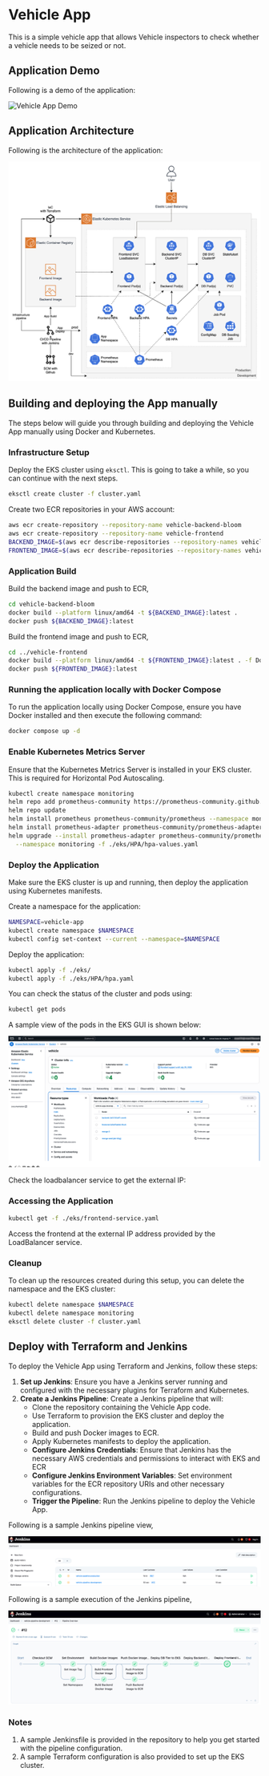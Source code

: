 # Vehicle App

This is a simple vehicle app that allows Vehicle inspectors to check whether a vehicle needs to be seized or not.

## Application Demo

Following is a demo of the application:

![Vehicle App Demo](./documentation/Demo.gif)

## Application Architecture

Following is the architecture of the application:

![Vehicle App Architecture](./documentation/Architecture.png)

## Building and deploying the App manually

The steps below will guide you through building and deploying the Vehicle App manually using Docker and Kubernetes.

### Infrastructure Setup

Deploy the EKS cluster using `eksctl`. This is going to take a while, so you can continue with the next steps.

```bash
eksctl create cluster -f cluster.yaml
```

Create two ECR repositories in your AWS account:

```bash
aws ecr create-repository --repository-name vehicle-backend-bloom
aws ecr create-repository --repository-name vehicle-frontend
BACKEND_IMAGE=$(aws ecr describe-repositories --repository-names vehicle-backend-bloom --query "repositories[0].repositoryUri" --output text)
FRONTEND_IMAGE=$(aws ecr describe-repositories --repository-names vehicle-frontend --query "repositories[0].repositoryUri" --output text)
```

### Application Build

Build the backend image and push to ECR,

```bash
cd vehicle-backend-bloom
docker build --platform linux/amd64 -t ${BACKEND_IMAGE}:latest .
docker push ${BACKEND_IMAGE}:latest
```

Build the frontend image and push to ECR,

```bash
cd ../vehicle-frontend
docker build --platform linux/amd64 -t ${FRONTEND_IMAGE}:latest . -f Dockerfile.prod
docker push ${FRONTEND_IMAGE}:latest
```

### Running the application locally with Docker Compose

To run the application locally using Docker Compose, ensure you have Docker installed and then execute the following command:

```bash
docker compose up -d
```

### Enable Kubernetes Metrics Server

Ensure that the Kubernetes Metrics Server is installed in your EKS cluster. This is required for Horizontal Pod Autoscaling.

```bash
kubectl create namespace monitoring
helm repo add prometheus-community https://prometheus-community.github.io/helm-charts
helm repo update
helm install prometheus prometheus-community/prometheus --namespace monitoring
helm install prometheus-adapter prometheus-community/prometheus-adapter --namespace monitoring
helm upgrade --install prometheus-adapter prometheus-community/prometheus-adapter \
  --namespace monitoring -f ./eks/HPA/hpa-values.yaml
```

### Deploy the Application

Make sure the EKS cluster is up and running, then deploy the application using Kubernetes manifests.

Create a namespace for the application:

```bash
NAMESPACE=vehicle-app
kubectl create namespace $NAMESPACE
kubectl config set-context --current --namespace=$NAMESPACE
```

Deploy the application:

```bash
kubectl apply -f ./eks/
kubectl apply -f ./eks/HPA/hpa.yaml
```

You can check the status of the cluster and pods using:

```bash
kubectl get pods
```
A sample view of the pods in the EKS GUI is shown below:

![Cluster](./documentation/cluster.png)

Check the loadbalancer service to get the external IP:

### Accessing the Application

```bash
kubectl get -f ./eks/frontend-service.yaml 
```

Access the frontend at the external IP address provided by the LoadBalancer service.

### Cleanup

To clean up the resources created during this setup, you can delete the namespace and the EKS cluster:

```bash
kubectl delete namespace $NAMESPACE
kubectl delete namespace monitoring
eksctl delete cluster -f cluster.yaml
```

## Deploy with Terraform and Jenkins

To deploy the Vehicle App using Terraform and Jenkins, follow these steps:

1. **Set up Jenkins**: Ensure you have a Jenkins server running and configured with the necessary plugins for Terraform and Kubernetes.
2. **Create a Jenkins Pipeline**: Create a Jenkins pipeline that will:
   - Clone the repository containing the Vehicle App code.
   - Use Terraform to provision the EKS cluster and deploy the application.
   - Build and push Docker images to ECR.
   - Apply Kubernetes manifests to deploy the application.
   - **Configure Jenkins Credentials**: Ensure that Jenkins has the necessary AWS credentials and permissions to interact with EKS and ECR
   - **Configure Jenkins Environment Variables**: Set environment variables for the ECR repository URIs and other necessary configurations.
   - **Trigger the Pipeline**: Run the Jenkins pipeline to deploy the Vehicle App.

Following is a sample Jenkins pipeline view,

![Jenkin Pipelines](./documentation/jenkins-pipelines.png)

Following is a sample execution of the Jenkins pipeline,

![Jenkins Execution](./documentation/jenkins-execution.png)

### Notes

1. A sample Jenkinsfile is provided in the repository to help you get started with the pipeline configuration.
2. A sample Terraform configuration is also provided to set up the EKS cluster.
